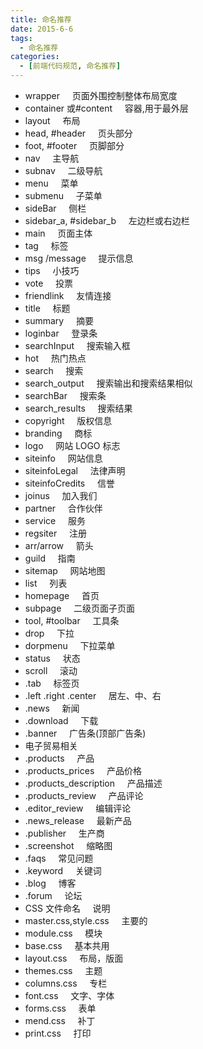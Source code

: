 ```yaml
---
title: 命名推荐
date: 2015-6-6
tags:
  - 命名推荐
categories:
  - [前端代码规范, 命名推荐]
---
```


- wrapper     页面外围控制整体布局宽度
- container 或#content     容器,用于最外层
- layout     布局
- head, #header     页头部分
- foot, #footer     页脚部分
- nav     主导航
- subnav     二级导航
- menu     菜单
- submenu     子菜单
- sideBar     侧栏
- sidebar_a, #sidebar_b     左边栏或右边栏
- main     页面主体
- tag     标签
- msg /message     提示信息
- tips     小技巧
- vote     投票
- friendlink     友情连接
- title     标题
- summary     摘要
- loginbar     登录条
- searchInput     搜索输入框
- hot     热门热点
- search     搜索
- search_output     搜索输出和搜索结果相似
- searchBar     搜索条
- search_results     搜索结果
- copyright     版权信息
- branding     商标
- logo     网站 LOGO 标志
- siteinfo     网站信息
- siteinfoLegal     法律声明
- siteinfoCredits     信誉
- joinus     加入我们
- partner     合作伙伴
- service     服务
- regsiter     注册
- arr/arrow     箭头
- guild     指南
- sitemap     网站地图
- list     列表
- homepage     首页
- subpage     二级页面子页面
- tool, #toolbar     工具条
- drop     下拉
- dorpmenu     下拉菜单
- status     状态
- scroll     滚动
- .tab     标签页
- .left .right .center     居左、中、右
- .news     新闻
- .download     下载
- .banner     广告条(顶部广告条)
- 电子贸易相关
- .products     产品
- .products_prices     产品价格
- .products_description     产品描述
- .products_review     产品评论
- .editor_review     编辑评论
- .news_release     最新产品
- .publisher     生产商
- .screenshot     缩略图
- .faqs     常见问题
- .keyword     关键词
- .blog     博客
- .forum     论坛
- CSS 文件命名     说明
- master.css,style.css     主要的
- module.css     模块
- base.css     基本共用
- layout.css     布局，版面
- themes.css     主题
- columns.css     专栏
- font.css     文字、字体
- forms.css     表单
- mend.css     补丁
- print.css     打印
